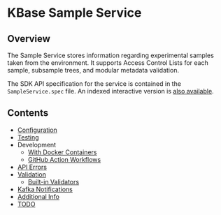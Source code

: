 # KBase Sample Service

## Overview

The Sample Service stores information regarding experimental samples taken from the environment.
It supports Access Control Lists for each sample, subsample trees, and modular metadata
validation.

The SDK API specification for the service is contained in the `SampleService.spec` file. An indexed
interactive version is
[also available](http://htmlpreview.github.io/?https://github.com/kbaseIncubator/sample_service/blob/master/SampleService.html).

## Contents

- [Configuration](./configuration.md)
- [Testing](./testing.md)
- Development
  - [With Docker Containers](./development/local-docker.md)
  - [GitHub Action Workflows](./development/github-action-workflows.md)
- [API Errors](./errors.md)
- [Validation](./validation.md)
  - [Built-in Validators](./built-in-validators.md)
- [Kafka Notifications](./kafka.md)
- [Additional Info](./additional.md)
- [TODO](./TODO.md)